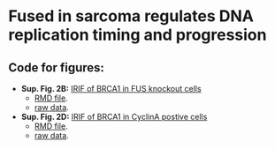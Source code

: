# Fused in sarcoma regulates DNA replication timing and progression
## Code for figures:
* __Sup. Fig. 2B:__ [IRIF of BRCA1 in FUS knockout cells](/fig_IRIF_BRCA1_FUS-KO.md)
  * [RMD file](code/fig_IRIF_BRCA1_FUS-KO.Rmd).
  * [raw data](data/IRIF_BRCA1_mock_15min.csv).
* __Sup. Fig. 2D:__ [IRIF of BRCA1 in CyclinA postive cells](/fig_IRIF_BRCA1_CyclinA.md)
  * [RMD file](code/fig_IRIF_BRCA1_CyclinA.Rmd).
  * [raw data](data/IRIF_BRCA1_CyclinA.csv).
